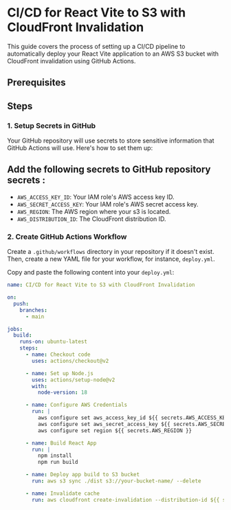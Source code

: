 # CI/CD for React Vite to S3 with CloudFront Invalidation

This guide covers the process of setting up a CI/CD pipeline to automatically deploy your React Vite application to an AWS S3 bucket with CloudFront invalidation using GitHub Actions.

## Prerequisites

## Steps

### 1. Setup Secrets in GitHub

Your GitHub repository will use secrets to store sensitive information that GitHub Actions will use. Here's how to set them up:

## Add the following secrets to GitHub repository secrets :
   - `AWS_ACCESS_KEY_ID`: Your IAM role's AWS access key ID.
   - `AWS_SECRET_ACCESS_KEY`: Your IAM role's AWS secret access key.
   - `AWS_REGION`: The AWS region where your s3 is located.
   - `AWS_DISTRIBUTION_ID`: The CloudFront distribution ID.

### 2. Create GitHub Actions Workflow

Create a `.github/workflows` directory in your repository if it doesn't exist. Then, create a new YAML file for your workflow, for instance, `deploy.yml`.

Copy and paste the following content into your `deploy.yml`:

```yaml
name: CI/CD for React Vite to S3 with CloudFront Invalidation

on:
  push:
    branches:
      - main

jobs:
  build:
    runs-on: ubuntu-latest
    steps:
      - name: Checkout code
        uses: actions/checkout@v2

      - name: Set up Node.js
        uses: actions/setup-node@v2
        with:
          node-version: 18

      - name: Configure AWS Credentials
        run: |
          aws configure set aws_access_key_id ${{ secrets.AWS_ACCESS_KEY_ID }}
          aws configure set aws_secret_access_key ${{ secrets.AWS_SECRET_ACCESS_KEY }}
          aws configure set region ${{ secrets.AWS_REGION }}

      - name: Build React App
        run: |
          npm install
          npm run build 

      - name: Deploy app build to S3 bucket
        run: aws s3 sync ./dist s3://your-bucket-name/ --delete

      - name: Invalidate cache
        run: aws cloudfront create-invalidation --distribution-id ${{ secrets.AWS_DISTRIBUTION_ID }} --paths "/*"
